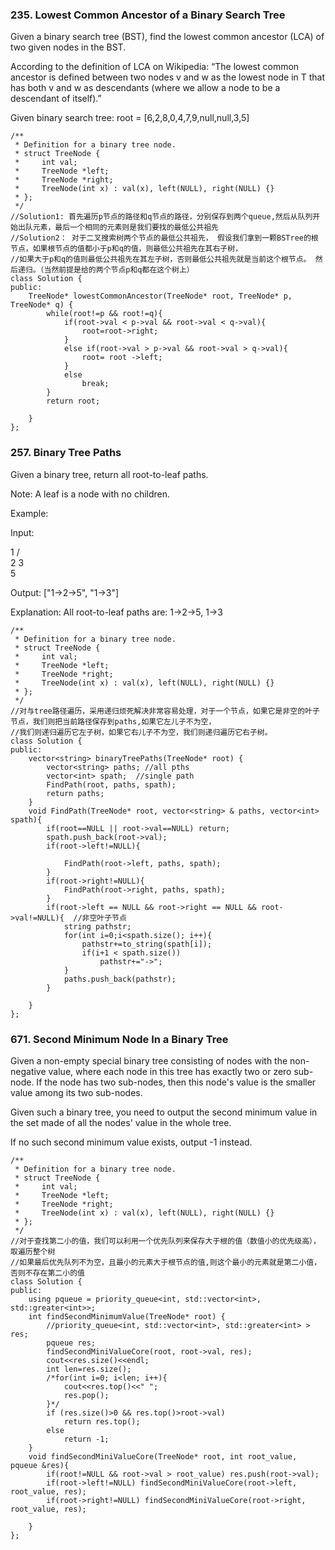 ### 235. Lowest Common Ancestor of a Binary Search Tree
Given a binary search tree (BST), find the lowest common ancestor (LCA) of two given nodes in the BST.

According to the definition of LCA on Wikipedia: “The lowest common ancestor is defined between two nodes v and w as the lowest node in T that has both v and w as descendants (where we allow a node to be a descendant of itself).”

Given binary search tree:  root = [6,2,8,0,4,7,9,null,null,3,5]

```
/**
 * Definition for a binary tree node.
 * struct TreeNode {
 *     int val;
 *     TreeNode *left;
 *     TreeNode *right;
 *     TreeNode(int x) : val(x), left(NULL), right(NULL) {}
 * };
 */
//Solution1: 首先遍历p节点的路径和q节点的路径，分别保存到两个queue,然后从队列开始出队元素，最后一个相同的元素则是我们要找的最低公共祖先
//Solution2： 对于二叉搜索树两个节点的最低公共祖先， 假设我们拿到一颗BSTree的根节点，如果根节点的值都小于p和q的值，则最低公共祖先在其右子树，
//如果大于p和q的值则最低公共祖先在其左子树，否则最低公共祖先就是当前这个根节点。 然后递归。（当然前提是给的两个节点p和q都在这个树上） 
class Solution {
public:
    TreeNode* lowestCommonAncestor(TreeNode* root, TreeNode* p, TreeNode* q) {
        while(root!=p && root!=q){
            if(root->val < p->val && root->val < q->val){
                root=root->right;
            }
            else if(root->val > p->val && root->val > q->val){
                root= root ->left;
            }
            else
                break;
        }
        return root;
    
    }
};
```
### 257. Binary Tree Paths

Given a binary tree, return all root-to-leaf paths.

Note: A leaf is a node with no children.

Example:

Input:

   1
 /   \
2     3
 \
  5

Output: ["1->2->5", "1->3"]

Explanation: All root-to-leaf paths are: 1->2->5, 1->3
```
/**
 * Definition for a binary tree node.
 * struct TreeNode {
 *     int val;
 *     TreeNode *left;
 *     TreeNode *right;
 *     TreeNode(int x) : val(x), left(NULL), right(NULL) {}
 * };
 */
//对与tree路径遍历，采用递归烦死解决非常容易处理，对于一个节点，如果它是非空的叶子节点，我们则把当前路径保存到paths,如果它左儿子不为空，
//我们则递归遍历它左子树，如果它右儿子不为空，我们则递归遍历它右子树。
class Solution {
public:
    vector<string> binaryTreePaths(TreeNode* root) {
        vector<string> paths; //all pths
        vector<int> spath;  //single path
        FindPath(root, paths, spath);
        return paths;
    }
    void FindPath(TreeNode* root, vector<string> & paths, vector<int> spath){
        if(root==NULL || root->val==NULL) return;
        spath.push_back(root->val);
        if(root->left!=NULL){
            
            FindPath(root->left, paths, spath);
        }
        if(root->right!=NULL){
            FindPath(root->right, paths, spath);
        }
        if(root->left == NULL && root->right == NULL && root->val!=NULL){  //非空叶子节点
            string pathstr;
            for(int i=0;i<spath.size(); i++){
                pathstr+=to_string(spath[i]);
                if(i+1 < spath.size())
                    pathstr+="->";
            }
            paths.push_back(pathstr);
        }

    }
};
```

### 671. Second Minimum Node In a Binary Tree
 Given a non-empty special binary tree consisting of nodes with the non-negative value, where each node in this tree has exactly two or zero sub-node. If the node has two sub-nodes, then this node's value is the smaller value among its two sub-nodes.

Given such a binary tree, you need to output the second minimum value in the set made of all the nodes' value in the whole tree.

If no such second minimum value exists, output -1 instead. 

```
/**
 * Definition for a binary tree node.
 * struct TreeNode {
 *     int val;
 *     TreeNode *left;
 *     TreeNode *right;
 *     TreeNode(int x) : val(x), left(NULL), right(NULL) {}
 * };
 */
//对于查找第二小的值，我们可以利用一个优先队列来保存大于根的值（数值小的优先级高），取遍历整个树
//如果最后优先队列不为空，且最小的元素大于根节点的值,则这个最小的元素就是第二小值，否则不存在第二小的值
class Solution {
public:
    using pqueue = priority_queue<int, std::vector<int>, std::greater<int>>;
    int findSecondMinimumValue(TreeNode* root) {
        //priority_queue<int, std::vector<int>, std::greater<int> > res;
        pqueue res;
        findSecondMiniValueCore(root, root->val, res);
        cout<<res.size()<<endl;
        int len=res.size();
        /*for(int i=0; i<len; i++){
            cout<<res.top()<<" ";
            res.pop();
        }*/
        if (res.size()>0 && res.top()>root->val)
            return res.top();
        else
            return -1;
    }
    void findSecondMiniValueCore(TreeNode* root, int root_value, pqueue &res){
        if(root!=NULL && root->val > root_value) res.push(root->val);
        if(root->left!=NULL) findSecondMiniValueCore(root->left, root_value, res);
        if(root->right!=NULL) findSecondMiniValueCore(root->right, root_value, res);
        
    }
};
```


